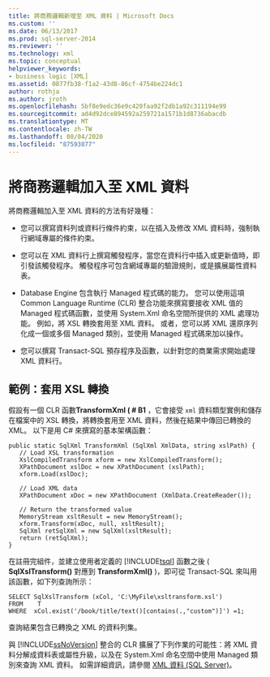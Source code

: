 ```yaml
---
title: 將商務邏輯新增至 XML 資料 | Microsoft Docs
ms.custom: ''
ms.date: 06/13/2017
ms.prod: sql-server-2014
ms.reviewer: ''
ms.technology: xml
ms.topic: conceptual
helpviewer_keywords:
- business logic [XML]
ms.assetid: 0877fb38-f1a2-43d8-86cf-4754be224dc1
author: rothja
ms.author: jroth
ms.openlocfilehash: 5bf8e9edc36e9c420faa92f2db1a92c311194e99
ms.sourcegitcommit: ad4d92dce894592a259721a1571b1d8736abacdb
ms.translationtype: MT
ms.contentlocale: zh-TW
ms.lasthandoff: 08/04/2020
ms.locfileid: "87593877"
---
```

# <a name="add-business-logic-to-xml-data"></a>將商務邏輯加入至 XML 資料
  將商務邏輯加入至 XML 資料的方法有好幾種：  
  
-   您可以撰寫資料列或資料行條件約束，以在插入及修改 XML 資料時，強制執行網域專屬的條件約束。  
  
-   您可以在 XML 資料行上撰寫觸發程序，當您在資料行中插入或更新值時，即引發該觸發程序。 觸發程序可包含網域專屬的驗證規則，或是擴展屬性資料表。  
  
-   Database Engine 包含執行 Managed 程式碼的能力。 您可以使用這項 Common Language Runtime (CLR) 整合功能來撰寫要接收 XML 值的 Managed 程式碼函數，並使用 System.Xml 命名空間所提供的 XML 處理功能。 例如，將 XSL 轉換套用至 XML 資料。 或者，您可以將 XML 還原序列化成一個或多個 Managed 類別，並使用 Managed 程式碼來加以操作。  
  
-   您可以撰寫 Transact-SQL 預存程序及函數，以針對您的商業需求開始處理 XML 資料行。  
  
## <a name="example-applying-xsl-transformation"></a>範例：套用 XSL 轉換  
 假設有一個 CLR 函數**TransformXml ( # B1** ，它會接受 `xml` 資料類型實例和儲存在檔案中的 XSL 轉換，將轉換套用至 XML 資料，然後在結果中傳回已轉換的 XML。 以下是用 C# 來撰寫的基本架構函數：  
  
```  
public static SqlXml TransformXml (SqlXml XmlData, string xslPath) {  
   // Load XSL transformation  
   XslCompiledTransform xform = new XslCompiledTransform();  
   XPathDocument xslDoc = new XPathDocument (xslPath);  
   xform.Load(xslDoc);  
  
   // Load XML data   
   XPathDocument xDoc = new XPathDocument (XmlData.CreateReader());  
  
   // Return the transformed value  
   MemoryStream xsltResult = new MemoryStream();  
   xform.Transform(xDoc, null, xsltResult);  
   SqlXml retSqlXml = new SqlXml(xsltResult);  
   return (retSqlXml);  
}   
```  
  
 在註冊完組件，並建立使用者定義的 [!INCLUDE[tsql](../../includes/tsql-md.md)] 函數之後 ( **SqlXslTransform()** 對應到 **TransformXml()** )，即可從 Transact-SQL 來叫用該函數，如下列查詢所示：  
  
```  
SELECT SqlXslTransform (xCol, 'C:\MyFile\xsltransform.xsl')  
FROM    T  
WHERE  xCol.exist('/book/title/text()[contains(.,"custom")]') =1;  
```  
  
 查詢結果包含已轉換之 XML 的資料列集。  
  
 與 [!INCLUDE[ssNoVersion](../../includes/ssnoversion-md.md)] 整合的 CLR 擴展了下列作業的可能性：將 XML 資料分解成資料表或屬性升級，以及在 System.Xml 命名空間中使用 Managed 類別來查詢 XML 資料。 如需詳細資訊，請參閱 [XML 資料 &#40;SQL Server&#41;](xml-data-sql-server.md)。  
  
  

